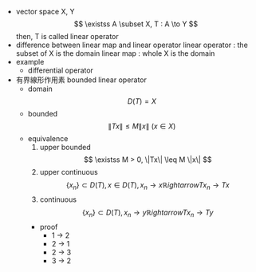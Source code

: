 - vector space X, Y
$$ \existss A \subset X, T : A \to Y $$
then, T is called linear operator
- difference between linear map and linear operator
    linear operator : the subset of X is the domain
    linear map : whole X is the domain
- example
    - differential operator
- 有界線形作用素 bounded linear operator
    - domain
        $$ D(T) = X
        $$
    - bounded
        $$ \|Tx\| \leq M\|x\| \ (x \in X) $$
    - equivalence
        1. upper bounded
            $$ \existss M > 0, \|Tx\| \leq M \|x\| $$
        2. upper continuous
            $$ \{x_n\}\subset D(T), x \in D(T), x_n \to x \mathbb Rightarrow Tx_n \to Tx $$
        3. continuous
            $$ \{x_n\}\subset D(T), x_n \to y \mathbb Rightarrow Tx_n \to Ty $$
        - proof
            - 1 → 2
            - 2 → 1
            - 2 → 3
            - 3 → 2